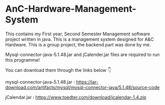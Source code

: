 # AnC-Hardware-Management-System
This contains my First year, Second Semester Management software project written in java.
This is a management system designed for A&C Hardware.
This is a group project, the backend part was done by me.

Mysql-connector-java-5.1.48.jar and jCalender.jar files are required to run this programme!

You can download them through the links below 👇

mysql-connector-java-5.1.48.jar : https://jar-download.com/artifacts/mysql/mysql-connector-java/5.1.48/source-code

jCalendar.jar : https://www.toedter.com/download/jcalendar-1.4.zip
